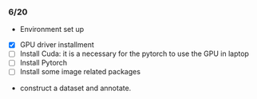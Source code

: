 ### 6/20
- Environment set up
- [x] GPU driver installment
- [ ] Install Cuda: it is a necessary for the pytorch to use the GPU in laptop
- [ ] Install Pytorch
- [ ] Install some image related packages

- construct a dataset and annotate.

